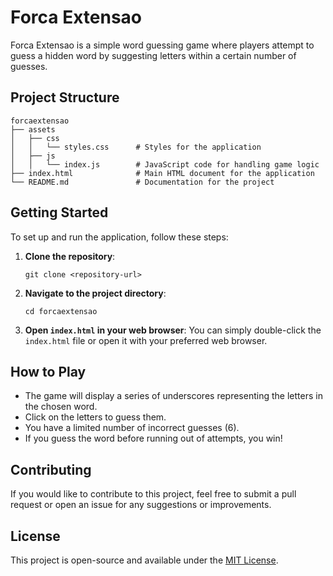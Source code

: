 # Forca Extensao

Forca Extensao is a simple word guessing game where players attempt to guess a hidden word by suggesting letters within a certain number of guesses.

## Project Structure

```
forcaextensao
├── assets
│   ├── css
│   │   └── styles.css      # Styles for the application
│   ├── js
│   │   └── index.js        # JavaScript code for handling game logic
├── index.html              # Main HTML document for the application
└── README.md               # Documentation for the project
```

## Getting Started

To set up and run the application, follow these steps:

1. **Clone the repository**:
   ```
   git clone <repository-url>
   ```

2. **Navigate to the project directory**:
   ```
   cd forcaextensao
   ```

3. **Open `index.html` in your web browser**:
   You can simply double-click the `index.html` file or open it with your preferred web browser.

## How to Play

- The game will display a series of underscores representing the letters in the chosen word.
- Click on the letters to guess them.
- You have a limited number of incorrect guesses (6).
- If you guess the word before running out of attempts, you win!

## Contributing

If you would like to contribute to this project, feel free to submit a pull request or open an issue for any suggestions or improvements.

## License

This project is open-source and available under the [MIT License](LICENSE).